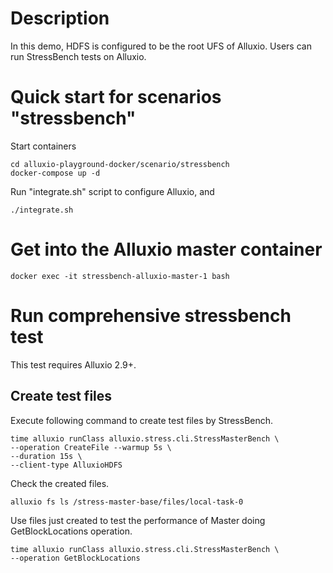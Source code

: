 # Description

In this demo, HDFS is configured to be the root UFS of Alluxio. Users can run StressBench tests on Alluxio.

# Quick start for scenarios "stressbench"

Start containers 
    
    cd alluxio-playground-docker/scenario/stressbench
    docker-compose up -d

Run "integrate.sh" script to configure Alluxio, and 

    ./integrate.sh

# Get into the Alluxio master container

    docker exec -it stressbench-alluxio-master-1 bash

# Run comprehensive stressbench test

This test requires Alluxio 2.9+.

## Create test files

Execute following command to create test files by StressBench.

    time alluxio runClass alluxio.stress.cli.StressMasterBench \
    --operation CreateFile --warmup 5s \
    --duration 15s \
    --client-type AlluxioHDFS

Check the created files.

    alluxio fs ls /stress-master-base/files/local-task-0

Use files just created to test the performance of Master doing GetBlockLocations operation.

    time alluxio runClass alluxio.stress.cli.StressMasterBench \
    --operation GetBlockLocations
